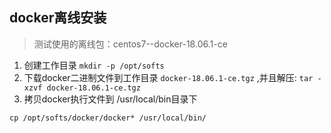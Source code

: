 ## docker离线安装
> 测试使用的离线包：centos7--docker-18.06.1-ce

1. 创建工作目录 `mkdir -p /opt/softs`
2. 下载docker二进制文件到工作目录 `docker-18.06.1-ce.tgz` ,并且解压: `tar -xzvf docker-18.06.1-ce.tgz`
3. 拷贝docker执行文件到 /usr/local/bin目录下
```
cp /opt/softs/docker/docker* /usr/local/bin/
```
